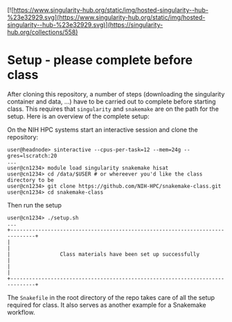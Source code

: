 [![https://www.singularity-hub.org/static/img/hosted-singularity--hub-%23e32929.svg](https://www.singularity-hub.org/static/img/hosted-singularity--hub-%23e32929.svg)](https://singularity-hub.org/collections/558) 

Setup - please complete before class
================================================================================


After cloning this repository, a number of steps (downloading the singularity
container and data, ...) have to be carried out to complete before starting
class. This requires that `singularity` and `snakemake` are on the path
for the setup. Here is an overview of the complete setup:

On the NIH HPC systems start an interactive session and clone the repository:
```
user@headnode> sinteractive --cpus-per-task=12 --mem=24g --gres=lscratch:20
...
user@cn1234> module load singularity snakemake hisat
user@cn1234> cd /data/$USER # or whereever you'd like the class directory to be
user@cn1234> git clone https://github.com/NIH-HPC/snakemake-class.git
user@cn1234> cd snakemake-class
```

Then run the setup
```
user@cn1234> ./setup.sh
...
+------------------------------------------------------------------------------+
|                                                                              |
|                Class materials have been set up successfully                 |
|                                                                              |
+------------------------------------------------------------------------------+
```

The `Snakefile` in the root directory of the repo takes care of all the setup
required for class. It also serves as another example for a Snakemake workflow.
